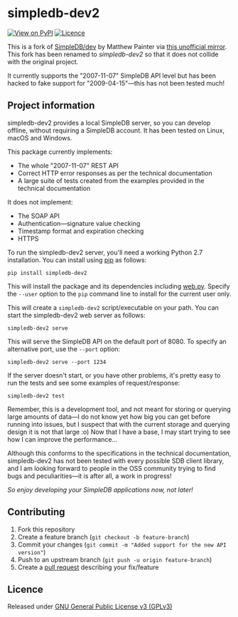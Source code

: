 # simpledb-dev2

[![View on PyPI](https://img.shields.io/pypi/v/simpledb-dev2.svg)](https://pypi.python.org/pypi/simpledb-dev2)
[![Licence](https://img.shields.io/badge/license-GPLv3-blue.svg)](https://raw.githubusercontent.com/rcook/simpledb-dev2/master/LICENSE)

This is a fork of [SimpleDB/dev][simpledb-dev] by Matthew Painter via [this unofficial mirror][latortuga]. This fork has been renamed to _simpledb-dev2_ so that it does not collide with the original project.

It currently supports the "2007-11-07" SimpleDB API level but has been hacked to fake support for "2009-04-15"&mdash;this has not been tested much!

## Project information

simpledb-dev2 provides a local SimpleDB server, so you can develop offline, without requiring a SimpleDB account. It has been tested on Linux, macOS and Windows.

This package currently implements:

* The whole "2007-11-07" REST API
* Correct HTTP error responses as per the technical documentation
* A large suite of tests created from the examples provided in the technical documentation

It does not implement:

* The SOAP API
* Authentication&mdash;signature value checking
* Timestamp format and expiration checking
* HTTPS

To run the simpledb-dev2 server, you'll need a working Python 2.7 installation. You can install using [pip][pip] as follows:

```
pip install simpledb-dev2
```

This will install the package and its dependencies including [web.py][web-py]. Specify the `--user` option to the `pip` command line to install for the current user only.

This will create a `simpledb-dev2` script/executable on your path. You can start the simpledb-dev2 web server as follows:

```
simpledb-dev2 serve
```

This will serve the SimpleDB API on the default port of 8080. To specify an alternative port, use the `--port` option:

```
simpledb-dev2 serve --port 1234
```

If the server doesn't start, or you have other problems, it's pretty easy to run the tests and see some examples of request/response:

```
simpledb-dev2 test
```

Remember, this is a development tool, and not meant for storing or querying large amounts of data&mdash;I do not know yet how big you can get before running into issues, but I suspect that with the current storage and querying design it is not that large :o) Now that I have a base, I may start trying to see how I can improve the performance&hellip;

Although this conforms to the specifications in the technical documentation, simpledb-dev2 has not been tested with every possible SDB client library, and I am looking forward to people in the OSS community trying to find bugs and peculiarities&mdash;it is after all, a work in progress!

_So enjoy developing your SimpleDB applications now, not later!_

## Contributing

1. Fork this repository
2. Create a feature branch (`git checkout -b feature-branch`)
3. Commit your changes (`git commit -m "Added support for the new API version"`)
4. Push to an upstream branch (`git push -u origin feature-branch`)
5. Create a [pull request][pulls] describing your fix/feature

## Licence

Released under [GNU General Public License v3 (GPLv3)][licence]

[latortuga]: https://github.com/latortuga/simpledb-dev
[licence]: LICENSE
[pip]: https://pip.pypa.io/
[pulls]: https://github.com/rcook/simpledb-dev2/pulls
[simpledb-dev]: http://code.google.com/p/simpledb-dev/
[web-py]: http://webpy.org/
